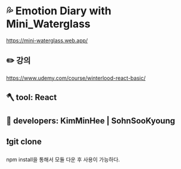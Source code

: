 # 💦 Emotion Diary with Mini_Waterglass

<https://mini-waterglass.web.app/>

## ✏️ 강의

<https://www.udemy.com/course/winterlood-react-basic/>

## 🪓 tool: React

## 🤽 developers: KimMinHee | SohnSooKyoung

## ❗git clone

npm install을 통해서 모듈 다운 후 사용이 가능하다.
